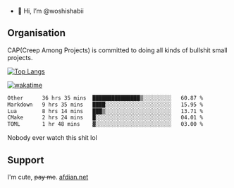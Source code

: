- 👋 Hi, I’m @woshishabii

## Organisation

CAP(Creep Among Projects) is committed to doing all kinds of bullshit small projects.

[![Top Langs](https://github-readme-stats.vercel.app/api/top-langs/?username=woshishabii&layout=compact)](https://github.com/anuraghazra/github-readme-stats)

[![wakatime](https://wakatime.com/badge/user/34d02784-acc1-4a16-82d7-33fdb53c4ed6.svg)](https://wakatime.com/@34d02784-acc1-4a16-82d7-33fdb53c4ed6)


<!--START_SECTION:waka-->

```txt
Other      36 hrs 35 mins  ███████████████▒░░░░░░░░░   60.87 %
Markdown   9 hrs 35 mins   ████░░░░░░░░░░░░░░░░░░░░░   15.95 %
Lua        8 hrs 14 mins   ███▒░░░░░░░░░░░░░░░░░░░░░   13.71 %
CMake      2 hrs 24 mins   █░░░░░░░░░░░░░░░░░░░░░░░░   04.01 %
TOML       1 hr 48 mins    ▓░░░░░░░░░░░░░░░░░░░░░░░░   03.00 %
```

<!--END_SECTION:waka-->

Nobody ever watch this shit lol

## Support
I'm cute, ~~pay me~~.
[afdian.net](https://afdian.com/a/woshishabi)

<!---
woshishabii/woshishabii is a ✨ special ✨ repository because its `README.md` (this file) appears on your GitHub profile.
You can click the Preview link to take a look at your changes.
--->
